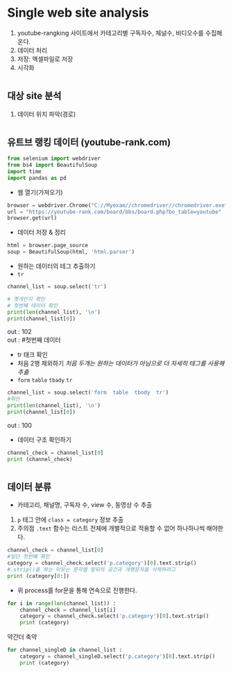 # Single web site analysis
1. youtube-rangking 사이트에서 카테고리별 구독자수, 체널수, 비디오수를 수집해온다.
2. 데이터 처리
3. 저장: 엑셀파일로 저장
4. 시각화
#
## 대상 site 분석
1. 데이터 위치 파악(경로)
#
## 유트브 랭킹 데이터 (youtube-rank.com)
```py
from selenium import webdriver
from bs4 import BeautifulSoup
import time
import pandas as pd
```
+ 웹 열기(가져오기)
```py
browser = webdriver.Chrome("C://Myexam//chromedriver//chromedriver.exe")
url = "https://youtube-rank.com/board/bbs/board.php?bo_table=youtube"
browser.get(url)
```
+ 데이터 저장 & 정리
```py
html = browser.page_source
soup = BeautifulSoup(html, 'html.parser')
```
+ 원하는 데이터의 테그 추출하기
+ `tr`
```py
channel_list = soup.select('tr')

# 몃개인지 확인
# 첫번째 데이터 확인
print(len(channel_list), '\n')
print(channel_list[0])
```
out : 102\
out : #첫번째 데이터
+ tr 태크 확인 
+ 처음 2행 제외하기 _처음 두개는 원하는 데이터가 아님으로 더 자세히 테그를 사용해 추출_
+ `form` `table` `tbady` `tr`
```py
channel_list = soup.select('form  table  tbody  tr')
#확인
print(len(channel_list), '\n')
print(channel_list[0])
```
out : 100
+ 데이터 구조 확인하기
```py
channel_check = channel_list[0]
print (channel_check)
```
#
## 데이터 분류
+ 카테고리, 채널명, 구독자 수, view 수, 동영상 수 추출

1. `p` 테그 안에 `class = category` 정보 추출
2. 주의점 `.text` 함수는 리스트 전체에 개별적으로 적용할 수 없어 하나하나씩 해야한다.
```py
channel_check = channel_list[0]
#일단 첫번째 확인
category = channel_check.select('p.category')[0].text.strip() 
#.strip()을 하는 이유는 문자열 앞뒤의 공간과 개행문자을 삭제하려고
print (category[0:])
```
+ 위 process를 for문을 통해 연속으로 진행한다.
```py
for i in range(len(channel_list)) :
    channel_check = channel_list[i]
    category = channel_check.select('p.category')[0].text.strip() 
    print (category)
```
약간더 축약
```py
for channel_singleD in channel_list :
    category = channel_singleD.select('p.category')[0].text.strip() 
    print (category)
```